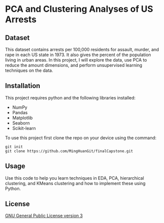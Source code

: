 # PCA and Clustering Analyses of US Arrests

## Dataset
This dataset contains arrests per 100,000 residents for assault, murder, and rape in each US state in 1973. It also gives the percent of the population living in urban areas.
In this project, I will explore the data, use PCA to reduce the amount dimensions, and perform unsupervised learning techniques on the data.

## Installation
This project requires python and the following libraries installed:
- NumPy
- Pandas
- Matplotlib
- Seaborn
- Scikit-learn

To use this project first clone the repo on your device using the command:
```
git init
git clone https://github.com/MingHuanGit/finalCapstone.git
```

## Usage
Use this code to help you learn techniques in EDA, PCA, hierarchical clustering, and KMeans clustering and how to implement these using Python. 

## License 
[GNU General Public License version 3](https://opensource.org/license/gpl-3-0/)
